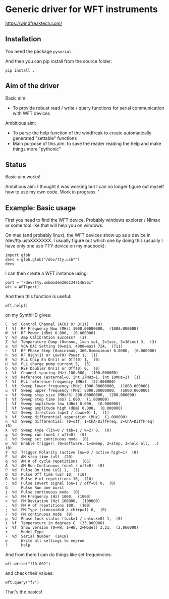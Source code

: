 <!-- #region -->
# Generic driver for WFT instruments

https://windfreaktech.com/

## Installation

You need the package `pyserial`. 

And then you can pip install from the source folder: 

```
pip install .
```

## Aim of the driver

Basic aim:

* To provide robust read / write / query functions for serial communication with WFT devices

Ambitious aim: 

* To parse the help function of the windfreak to create automatically generated "settable" functions
* Main purpose of this aim: to save the reader reading the help and make things more "pythonic"

## Status

Basic aim works!

Ambitious aim: I thought it was working but I can no longer figure out myself how to use my own code. Work in progress. 
'
## Example: Basic usage


First you need to find the WFT device. Probably windows explorer / NImax or some tool like that will help you on windows. 

On mac (and probably linux), the WFT devices show up as a device in /dev/tty.usbXXXXXXX. I usually figure out which one by doing this (usually I have only one usb TTY device on my macbook):

```
import glob
devs = glob.glob("/dev/tty.usb*")
devs
```

I can then create a WFT instance using:

```
port = "/dev/tty.usbmodem206C34714E561"
wft = WFT(port)
```

And then this function is useful:

```
wft.help()
```

on my SynthHD gives:

```
C  %d  Control Channel (A(0) or B(1))   (0)
f  %f  RF Frequency Now (MHz) 1000.00000000,  (1000.000000)
W  %f  RF Power (dBm) 0.000,  (0.000000)
V  %d  Amp Calibration success?  (1)
Z  %d  Temperature Comp (0=none, 1=on set, 2=1sec, 3=10sec) 3,  (3)
a  %d  VGA DAC Setting (0=min, 4000=max) 724,  (711)
~  %f  RF Phase Step (0=minimum, 360.0=maximum) 0.0000,  (0.000000)
h  %d  RF High(1) or Low(0) Power 1,  (1)
E  %d  PLL Chip En On(1) or Off(0) 1,  (0)
U  %d  PLL charge pump current 5,  (5)
b  %d  REF Doubler On(1) or Off(0) 0,  (0)
i  %f  Channel spacing (Hz) 100.000,  (100.000000)
x  %d  Reference (external=0, int 27MHz=1, int 10MHz=2)  (1)
*  %f  PLL reference frequency (MHz)  (27.000000)
l  %f  Sweep lower frequency (MHz) 1000.00000000,  (1000.000000)
u  %f  Sweep upper frequency (MHz) 5000.00000000,  (5000.000000)
s  %f  Sweep step size (MHz/%) 200.00000000,  (200.000000)
t  %f  Sweep step time (mS) 1.000,  (1.000000)
[  %f  Sweep amplitude low (dBm) 0.000,  (0.000000)
]  %f  Sweep amplitude high (dBm) 0.000,  (0.000000)
^  %d  Sweep direction (up=1 / down=0) 1,  (1)
k  %f  Sweep differential seperation (MHz)  (1.000000)
n  %d  Sweep differential: (0=off, 1=ChA-DiffFreq, 2=ChA+DiffFreq)   (0)
X  %d  Sweep type (lin=0 / tab=1 / %=2) 0,  (0)
g  %d  Sweep run (on=1 / off=0)  (0)
c  %d  Sweep set continuous mode  (0)
w  %d  Enable trigger: (0=software, 1=sweep, 2=step, 3=hold all, ..)  (0)
Y  %d  Trigger Polarity (active low=0 / active high=1)  (0)
F  %d  AM step time (uS)  (20)
q  %d  AM # of cycle repetitions  (65)
A  %d  AM Run Continuous (on=1 / off=0)  (0)
P  %d  Pulse On time (uS) 1,  (1)
O  %d  Pulse Off time (uS) 10,  (10)
R  %d  Pulse # of repetitions 10,  (10)
:  %d  Pulse Invert signal (on=1 / off=0) 0,  (0)
G      Pulse Run one burst
j  %d  Pulse continuous mode  (0)
<  %d  FM Frequency (Hz) 1000,  (1000)
>  %d  FM Deviation (Hz) 100000,  (100000)
,  %d  FM # of repetitions 100,  (100)
;  %d  FM Type (sinusoid=0 / chirp=1) 0,  (0)
/  %d  FM continuous mode  (0)
p  %d  Phase lock status (lock=1 / unlock=0) 1,  (0)
z  %f  Temperature in degrees C  (33.000000)
v  %f  Show version (0=FW, 1=HW, 2=Model) 3.21,  (2.060000)
+      Model Type
-  %d  Serial Number  (1418)
e      Write all settings to eeprom
?      help
```

And from there I can do things like set  frequencies:

```
wft.write("f10.002")
```

and check their values:

```
wft.query("f?")
```

That's the basics!
<!-- #endregion -->
